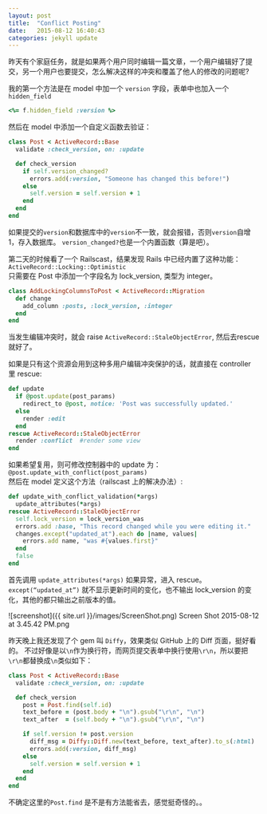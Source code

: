 ```yaml
---
layout: post
title:  "Conflict Posting"
date:   2015-08-12 16:40:43
categories: jekyll update
---
```


昨天有个家庭任务，就是如果两个用户同时编辑一篇文章，一个用户编辑好了提交，另一个用户也要提交，怎么解决这样的冲突和覆盖了他人的修改的问题呢?

我的第一个方法是在 model 中加一个 `version` 字段，表单中也加入一个 `hidden_field`
```ruby
<%= f.hidden_field :version %>
```

然后在 model 中添加一个自定义函数去验证：
```ruby
class Post < ActiveRecord::Base
  validate :check_version, on: :update

  def check_version
    if self.version_changed?
      errors.add(:version, "Someone has changed this before!")
    else
      self.version = self.version + 1
    end
  end
end
```

如果提交的`version`和数据库中的`version`不一致，就会报错，否则`version`自增1，存入数据库。 `version_changed?`也是一个内置函数（算是吧）。


第二天的时候看了一个 Railscast，结果发现 Rails 中已经内置了这种功能：  
`ActiveRecord::Locking::Optimistic`  
只需要在 Post 中添加一个字段名为 lock_version, 类型为 integer。
```ruby
class AddLockingColumnsToPost < ActiveRecord::Migration
  def change
    add_column :posts, :lock_version, :integer
  end
end
```
当发生编辑冲突时，就会 raise `ActiveRecord::StaleObjectError`, 然后去rescue就好了。

如果是只有这个资源会用到这种多用户编辑冲突保护的话，就直接在 controller 里 rescue:
```ruby
def update
  if @post.update(post_params)
    redirect_to @post, notice: 'Post was successfully updated.'
  else
    render :edit
  end
rescue ActiveRecord::StaleObjectError
  render :conflict  #render some view
end
```

如果希望复用，则可修改控制器中的 update 为：`@post.update_with_conflict(post_params)`  
然后在 model 定义这个方法（railscast 上的解决办法）:
```ruby
def update_with_conflict_validation(*args)
  update_attributes(*args)
rescue ActiveRecord::StaleObjectError
  self.lock_version = lock_version_was
  errors.add :base, "This record changed while you were editing it."
  changes.except("updated_at").each do |name, values|
    errors.add name, "was #{values.first}"
  end
  false 
end
```

首先调用 `update_attributes(*args)` 如果异常，进入 rescue。
`except(“updated_at”)` 就不显示更新时间的变化，也不输出 lock_version 的变化，其他的都只输出之前版本的值。

![screenshot]({{ site.url }}/images/ScreenShot.png)
Screen Shot 2015-08-12 at 3.45.42 PM.png

昨天晚上我还发现了个 gem 叫 `Diffy`，效果类似 GitHub 上的 Diff 页面，挺好看的。
不过好像是以`\n`作为换行符，而网页提交表单中换行使用`\r\n`，所以要把`\r\n`都替换成`\n`类似如下：
```ruby
class Post < ActiveRecord::Base
  validate :check_version, on: :update

  def check_version
    post = Post.find(self.id)
    text_before = (post.body + "\n").gsub("\r\n", "\n")
    text_after  = (self.body + "\n").gsub("\r\n", "\n")

    if self.version != post.version
      diff_msg = Diffy::Diff.new(text_before, text_after).to_s(:html)
      errors.add(:version, diff_msg)
    else
      self.version = self.version + 1
    end
  end
end
```

不确定这里的`Post.find` 是不是有方法能省去，感觉挺奇怪的。。